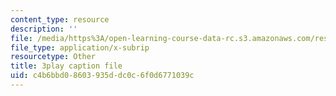 ```yaml
---
content_type: resource
description: ''
file: /media/https%3A/open-learning-course-data-rc.s3.amazonaws.com/res-9-003-brains-minds-and-machines-summer-course-summer-2015/c4b6bbd08603935ddc0c6f0d6771039c_Pwm6DqdC4pU.srt
file_type: application/x-subrip
resourcetype: Other
title: 3play caption file
uid: c4b6bbd0-8603-935d-dc0c-6f0d6771039c
---
```

